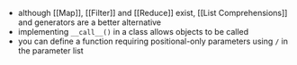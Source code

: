 - although [[Map]], [[Filter]] and [[Reduce]] exist, [[List Comprehensions]]  and generators are a better alternative
- implementing `__call__()` in a class allows objects to be called
- you can define a function requiring positional-only parameters using `/` in the parameter list